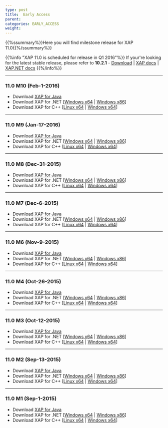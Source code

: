 ```yaml
---
type: post
title:  Early Access
parent:
categories: EARLY_ACCESS
weight:
---
```


{{%ssummary%}}Here you will find milestone release for XAP 11.0{{%/ssummary%}}

{{%info "XAP 11.0 is scheduled for release in Q1 2016"%}}
If your're looking for the latest stable release, please refer to **10.2.1** - [Download](http://www.gigaspaces.com/xap-download) | [XAP docs](/xap102) | [XAP.NET docs](/xap102net)
{{%/info%}}

<hr/>

### 11.0 M10 (Feb-1-2016)

* Download [XAP for Java](http://www.gigaspaces.com/tempfiles/downloads/EarlyAccess/xap/11.0.0/m10/gigaspaces-xap-premium-11.0.0-m10-b14711-with-license.zip) 
* Download XAP for .NET \[[Windows x64](http://www.gigaspaces.com/tempfiles/downloads/EarlyAccess/xap/11.0.0/m10/GigaSpaces-XAP.NET-Premium-11.0.0.14711-M10-x64.msi) | [Windows x86](http://www.gigaspaces.com/tempfiles/downloads/EarlyAccess/xap/11.0.0/m10/GigaSpaces-XAP.NET-Premium-11.0.0.14711-M10-x86.msi)\]
* Download XAP for C++ \[[Linux x64](http://www.gigaspaces.com/tempfiles/downloads/EarlyAccess/xap/11.0.0/m10/gigaspaces-cpp-11.0.0-m10-linux-amd64-gcc-4.1.2.tar.gz) | [Windows x64](http://www.gigaspaces.com/tempfiles/downloads/EarlyAccess/xap/11.0.0/m10/gigaspaces-cpp-11.0.0-m10-win64-vs10.0.tar.gz)\]

<hr/>

### 11.0 M9 (Jan-17-2016)

* Download [XAP for Java](http://www.gigaspaces.com/tempfiles/downloads/EarlyAccess/xap/11.0.0/m9/gigaspaces-xap-premium-11.0.0-m9-b14710-with-license.zip) 
* Download XAP for .NET \[[Windows x64](http://www.gigaspaces.com/tempfiles/downloads/EarlyAccess/xap/11.0.0/m9/GigaSpaces-XAP.NET-Premium-11.0.0.14710-M9-x64.msi) | [Windows x86](http://www.gigaspaces.com/tempfiles/downloads/EarlyAccess/xap/11.0.0/m9/GigaSpaces-XAP.NET-Premium-11.0.0.14710-M9-x86.msi)\]
* Download XAP for C++ \[[Linux x64](http://www.gigaspaces.com/tempfiles/downloads/EarlyAccess/xap/11.0.0/m9/gigaspaces-cpp-11.0.0-m9-linux-amd64-gcc-4.1.2.tar.gz) | [Windows x64](http://www.gigaspaces.com/tempfiles/downloads/EarlyAccess/xap/11.0.0/m9/gigaspaces-cpp-11.0.0-m9-win64-vs10.0.tar.gz)\]

<hr/>

### 11.0 M8 (Dec-31-2015)

* Download [XAP for Java](http://www.gigaspaces.com/tempfiles/downloads/EarlyAccess/xap/11.0.0/m8/gigaspaces-xap-premium-11.0.0-m8-b14709-with-license.zip) 
* Download XAP for .NET \[[Windows x64](http://www.gigaspaces.com/tempfiles/downloads/EarlyAccess/xap/11.0.0/m8/GigaSpaces-XAP.NET-Premium-11.0.0.14709-M8-x64.msi) | [Windows x86](http://www.gigaspaces.com/tempfiles/downloads/EarlyAccess/xap/11.0.0/m8/GigaSpaces-XAP.NET-Premium-11.0.0.14709-M8-x86.msi)\]
* Download XAP for C++ \[[Linux x64](http://www.gigaspaces.com/tempfiles/downloads/EarlyAccess/xap/11.0.0/m8/gigaspaces-cpp-11.0.0-m8-linux-amd64-gcc-4.1.2.tar.gz) | [Windows x64](http://www.gigaspaces.com/tempfiles/downloads/EarlyAccess/xap/11.0.0/m8/gigaspaces-cpp-11.0.0-m8-win64-vs10.0.tar.gz)\]

<hr/>

### 11.0 M7 (Dec-6-2015)

* Download [XAP for Java](http://www.gigaspaces.com/tempfiles/downloads/EarlyAccess/xap/11.0.0/m7/gigaspaces-xap-premium-11.0.0-m7-b14708-with-license.zip) 
* Download XAP for .NET \[[Windows x64](http://www.gigaspaces.com/tempfiles/downloads/EarlyAccess/xap/11.0.0/m7/GigaSpaces-XAP.NET-Premium-11.0.0.14708-M7-x64.msi) | [Windows x86](http://www.gigaspaces.com/tempfiles/downloads/EarlyAccess/xap/11.0.0/m7/GigaSpaces-XAP.NET-Premium-11.0.0.14708-M7-x86.msi)\]
* Download XAP for C++ \[[Linux x64](http://www.gigaspaces.com/tempfiles/downloads/EarlyAccess/xap/11.0.0/m7/gigaspaces-cpp-11.0.0-m7-linux-amd64-gcc-4.1.2.tar.gz) | [Windows x64](http://www.gigaspaces.com/tempfiles/downloads/EarlyAccess/xap/11.0.0/m7/gigaspaces-cpp-11.0.0-m7-win64-vs10.0.tar.gz)\]

<hr/>

### 11.0 M6 (Nov-9-2015)

* Download [XAP for Java](http://www.gigaspaces.com/tempfiles/downloads/EarlyAccess/xap/11.0.0/m6/gigaspaces-xap-premium-11.0.0-m6-b14707-with-license.zip) 
* Download XAP for .NET \[[Windows x64](http://www.gigaspaces.com/tempfiles/downloads/EarlyAccess/xap/11.0.0/m6/GigaSpaces-XAP.NET-Premium-11.0.0.14707-M6-x64.msi) | [Windows x86](http://www.gigaspaces.com/tempfiles/downloads/EarlyAccess/xap/11.0.0/m6/GigaSpaces-XAP.NET-Premium-11.0.0.14707-M6-x86.msi)\]
* Download XAP for C++ \[[Linux x64](http://www.gigaspaces.com/tempfiles/downloads/EarlyAccess/xap/11.0.0/m6/gigaspaces-cpp-11.0.0-m6-linux-amd64-gcc-4.1.2.tar.gz) | [Windows x64](http://www.gigaspaces.com/tempfiles/downloads/EarlyAccess/xap/11.0.0/m6/gigaspaces-cpp-11.0.0-m6-win64-vs10.0.tar.gz)\]

<hr/>

### 11.0 M4 (Oct-26-2015)

* Download [XAP for Java](http://www.gigaspaces.com/tempfiles/downloads/EarlyAccess/xap/11.0.0/m4/gigaspaces-xap-premium-11.0.0-m4-b14705-with-license.zip) 
* Download XAP for .NET \[[Windows x64](http://www.gigaspaces.com/tempfiles/downloads/EarlyAccess/xap/11.0.0/m4/GigaSpaces-XAP.NET-Premium-11.0.0.14705-M4-x64.msi) | [Windows x86](http://www.gigaspaces.com/tempfiles/downloads/EarlyAccess/xap/11.0.0/m4/GigaSpaces-XAP.NET-Premium-11.0.0.14705-M4-x86.msi)\]
* Download XAP for C++ \[[Linux x64](http://www.gigaspaces.com/tempfiles/downloads/EarlyAccess/xap/11.0.0/m4/gigaspaces-cpp-11.0.0-m4-linux-amd64-gcc-4.1.2.tar.gz) | [Windows x64](http://www.gigaspaces.com/tempfiles/downloads/EarlyAccess/xap/11.0.0/m4/gigaspaces-cpp-11.0.0-m4-win64-vs10.0.tar.gz)\]

<hr/>

### 11.0 M3 (Oct-12-2015)

* Download [XAP for Java](http://www.gigaspaces.com/tempfiles/downloads/EarlyAccess/xap/11.0.0/m3/gigaspaces-xap-premium-11.0.0-m3-b14704-with-license.zip) 
* Download XAP for .NET \[[Windows x64](http://www.gigaspaces.com/tempfiles/downloads/EarlyAccess/xap/11.0.0/m3/GigaSpaces-XAP.NET-Premium-11.0.0.14704-M3-x64.msi) | [Windows x86](http://www.gigaspaces.com/tempfiles/downloads/EarlyAccess/xap/11.0.0/m3/GigaSpaces-XAP.NET-Premium-11.0.0.14704-M3-x86.msi)\]
* Download XAP for C++ \[[Linux x64](http://www.gigaspaces.com/tempfiles/downloads/EarlyAccess/xap/11.0.0/m3/gigaspaces-cpp-11.0.0-m3-linux-amd64-gcc-4.1.2.tar.gz) | [Windows x64](http://www.gigaspaces.com/tempfiles/downloads/EarlyAccess/xap/11.0.0/m3/gigaspaces-cpp-11.0.0-m3-win64-vs10.0.tar.gz)\]

<hr/>

### 11.0 M2 (Sep-13-2015)

* Download [XAP for Java](http://www.gigaspaces.com/tempfiles/downloads/EarlyAccess/xap/11.0.0/m2/gigaspaces-xap-premium-11.0.0-m2-b14702-with-license.zip) 
* Download XAP for .NET \[[Windows x64](http://www.gigaspaces.com/tempfiles/downloads/EarlyAccess/xap/11.0.0/m2/GigaSpaces-XAP.NET-Premium-11.0.0.14702-M2-x64.msi) | [Windows x86](http://www.gigaspaces.com/tempfiles/downloads/EarlyAccess/xap/11.0.0/m2/GigaSpaces-XAP.NET-Premium-11.0.0.14702-M2-x86.msi)\]
* Download XAP for C++ \[[Linux x64](http://www.gigaspaces.com/tempfiles/downloads/EarlyAccess/xap/11.0.0/m2/gigaspaces-cpp-11.0.0-m2-linux-amd64-gcc-4.1.2.tar.gz) | [Windows x64](http://www.gigaspaces.com/tempfiles/downloads/EarlyAccess/xap/11.0.0/m2/gigaspaces-cpp-11.0.0-m2-win64-vs10.0.tar.gz)\]

<hr/>

### 11.0 M1 (Sep-1-2015)

* Download [XAP for Java](http://www.gigaspaces.com/tempfiles/downloads/EarlyAccess/xap/11.0.0/m1/gigaspaces-xap-premium-11.0.0-m1-b14701-with-license.zip) 
* Download XAP for .NET \[[Windows x64](http://www.gigaspaces.com/tempfiles/downloads/EarlyAccess/xap/11.0.0/m1/GigaSpaces-XAP.NET-Premium-11.0.0.14701-M1-x64.msi) | [Windows x86](http://www.gigaspaces.com/tempfiles/downloads/EarlyAccess/xap/11.0.0/m1/GigaSpaces-XAP.NET-Premium-11.0.0.14701-M1-x86.msi)\]
* Download XAP for C++ \[[Linux x64](http://www.gigaspaces.com/tempfiles/downloads/EarlyAccess/xap/11.0.0/m1/gigaspaces-cpp-11.0.0-m1-linux-amd64-gcc-4.1.2.tar.gz) | [Windows x64](http://www.gigaspaces.com/tempfiles/downloads/EarlyAccess/xap/11.0.0/m1/gigaspaces-cpp-11.0.0-m1-win64-vs10.0.tar.gz)\]
